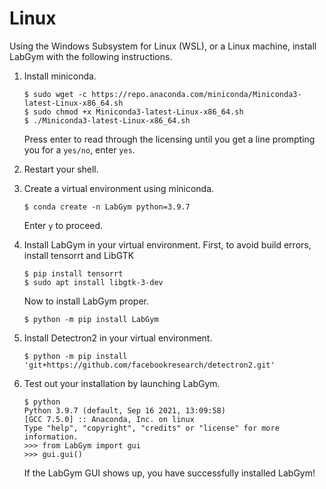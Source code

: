 # Linux

Using the Windows Subsystem for Linux (WSL), or a Linux machine, install LabGym with the following instructions.

1. Install miniconda.

   ```console
   $ sudo wget -c https://repo.anaconda.com/miniconda/Miniconda3-latest-Linux-x86_64.sh
   $ sudo chmod +x Miniconda3-latest-Linux-x86_64.sh
   $ ./Miniconda3-latest-Linux-x86_64.sh
   ```
   Press enter to read through the licensing until you get a line prompting you for a `yes/no`, enter `yes`.

2. Restart your shell.

3. Create a virtual environment using miniconda.
   
   ```console
   $ conda create -n LabGym python=3.9.7
   ```
   Enter `y` to proceed.

4. Install LabGym in your virtual environment.
   First, to avoid build errors, install tensorrt and LibGTK
   ```console
   $ pip install tensorrt
   $ sudo apt install libgtk-3-dev
   ```

   Now to install LabGym proper.
   ```console
   $ python -m pip install LabGym
   ```

5. Install Detectron2 in your virtual environment.

   ```console
   $ python -m pip install 'git+https://github.com/facebookresearch/detectron2.git'
   ```

6. Test out your installation by launching LabGym.

   ```console
   $ python
   Python 3.9.7 (default, Sep 16 2021, 13:09:58)
   [GCC 7.5.0] :: Anaconda, Inc. on linux
   Type "help", "copyright", "credits" or "license" for more information.
   >>> from LabGym import gui
   >>> gui.gui()
   ```
   If the LabGym GUI shows up, you have successfully installed LabGym!
